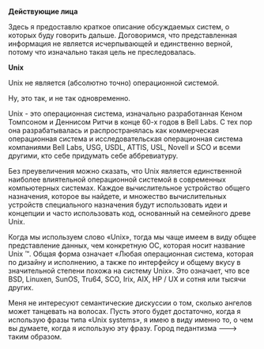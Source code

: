 **Действующие лица**

Здесь я предоставлю краткое описание обсуждаемых систем, о которых буду говорить дальше. Договоримся, что представленная информация не является исчерпывающей и единственно верной, потому что изначально такая цель не преследовалась.

**Unix**

Unix не является (абсолютно точно) операционной системой.

Ну, это так, и не так одновременно.

Unix - это операционная система, изначально разработанная Кеном Томпсоном и Деннисом Ритчи в конце 60-х годов в Bell Labs. С тех пор она разрабатывалась и распространялась как коммерческая операционная система и исследовательская операционная система компаниями Bell Labs, USG, USDL, ATTIS, USL, Novell и SCO и всеми другими, кто себе придумать себе аббревиатуру.

Без преувеличения можно сказать, что Unix является единственной наиболее влиятельной операционной системой в современных компьютерных системах. Каждое вычислительное устройство общего назначения, которое вы найдете, и множество вычислительных устройств специального назначения будут использовать идеи и концепции и часто использовать код, основанный на семейного древе Unix.

Когда мы используем слово «Unix», тогда мы чаще имеем в виду общее представление данных, чем конкретную ОС, которая носит название Unix ™. Общая форма означает «Любая операционная система, которая по дизайну и исполнению, а также по интерфейсу и общему вкусу в значительной степени похожа на систему Unix». Это означает, что все BSD, Linuxen, SunOS, Tru64, SCO, Irix, AIX, HP / UX и сотня или тысячи других.

Меня не интересуют семантические дискуссии о том, сколько ангелов может танцевать на волосах. Пусть этого будет достаточно, когда я использую фразы типа «Unix systems», я имею в виду именно то, о чем вы думаете, когда я использую эту фразу. Город педантизма ---> таким образом.
